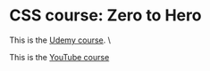 # CSS course: Zero to Hero
This is the [Udemy course](https://www.udemy.com/course/css-zero-to-hero/). \

This is the [YouTube course](https://www.youtube.com/watch?v=1Rs2ND1ryYc&list=PLEcCCHm2jOc6ob9GpfG4-iBhQsiWsWsBl&index=1&t=4s)